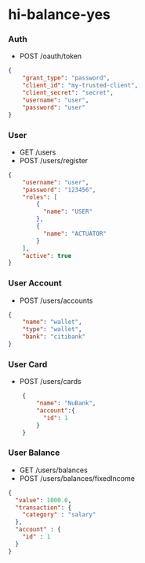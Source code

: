 # hi-balance-yes

### Auth
- POST /oauth/token
```json
{
	"grant_type": "password",
	"client_id": "my-trusted-client",
	"client_secret": "secret",
	"username": "user",
	"password": "user"
}
```
### User
- GET /users
- POST /users/register
```json
{
    "username": "user",
    "password": "123456",
    "roles": [
        {
          "name": "USER"
        },
        {
          "name": "ACTUATOR"
        }
    ],
    "active": true
}
```

### User Account
- POST /users/accounts
```json
{
	"name": "wallet",
	"type": "wallet",
	"bank": "citibank"
}
```

### User Card
- POST /users/cards
```json
    {
    	"name": "NuBank",
    	"account":{
    	  "id": 1
    	}
    }
```
### User Balance

- GET /users/balances
- POST /users/balances/fixedIncome
```json
{
  "value": 1000.0,
  "transaction": {
    "category" : "salary"
  },
  "account" : {
    "id" : 1
  }
}
```
